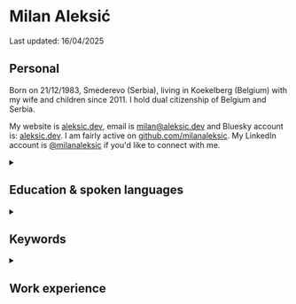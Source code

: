 # Milan Aleksić

Last updated: 16/04/2025

## Personal

Born on 21/12/1983, Smederevo (Serbia), living in Koekelberg (Belgium) with my wife and children since 2011. I hold dual citizenship of Belgium and Serbia.

My website is [aleksic.dev](https://aleksic.dev), email is [milan@aleksic.dev](mailto:milan@aleksic.dev) and Bluesky account is: [aleksic.dev](https://bsky.app/profile/aleksic.dev).
I am fairly active on [github.com/milanaleksic](https://github.com/milanaleksic). My LinkedIn account is [@milanaleksic](https://www.linkedin.com/in/milanaleksic) if you'd like to connect with me.

<details><summary><h2>Education & spoken languages</h2></summary>

Dipl. Ing. Computer Science & Engineering (2008) from the *University of Belgrade* (Serbia), Faculty of Electrical Engineering (ETF). “NARIC – Vlaanderen” [recognized my diploma as M.Sc.](https://aleksic.dev/public/cv-nostrification.pdf).

I speak the following languages: **Serbian** (mother tongue), **English** (fluent), **Dutch** ([C1 Effectiveness 1](https://aleksic.dev/public/cefr_en_overzicht_nt2_aanbod.pdf)), **French** (A2, basic level)

</details>

<details><summary><h2>Keywords</h2></summary>

Java, Go, AWS, Python, PostgreSQL, MySQL

</details>

<details><summary><h2>Work experience</h2></summary>

<details><summary><h3>[2020-...] Senior Software Engineer @ Soda (remote; HQ in Brussels, Belgium)</h3></summary>

Backend founding engineer of Soda, working on Soda Cloud SaaS. Programming languages I used were Java, Python and Go.

Became the company’s go-to backend engineer and MySQL performance guy. Helped scale the company 100x in both customers and revenue over 5 years, all without high-profile incidents of the Soda Cloud product.

Had a multi-hat impact on the organization through domain, infrastructure, and system design. Some of the most prominent features I worked on were Vault Decrypter Service, Guardian Service, Soda Kubernetes Agent, various in-house frameworks for authorization, feature gates, notification rules, database, dependency injection, backend configuration management, OpenAPI code generator, etc.

I also envisioned and developed an internal admin & devops CLI tool (`dopy` / `dogo`) for automating many painful DevOps tasks. v1 was in Python, v2 in Go (integrating APIs from AWS, Okta, Datadog, Kubernetes, Soda Cloud Admin API, Github).

</details>

<details><summary><h3>[2017-2020] Expert Software Engineer @ TomTom (Ghent, Belgium)</h3></summary>

#### MPU Core Coverage Creation & Extension Team

- *MLF library*: authored code-generated Java wrapper around GDAL OpenFileGDB (later extended to PostGIS and GeoPackage).
  - Custom ANTLR grammar for extended validation and Python/Markdown doc generator
- *Sinatra*: Led migration of a complex process into AWS for GIS source data digestion
  - PostgreSQL RDS, Spring Boot 2, SQS, ECS, Terraform, Vue.js
- *Pupin*: created machine learning cloud service for data classification (plural junctions problem)
  - Training: PostGIS, Python, Scikit-Learn, XGBoost, (Geo)Pandas, Jupyter
  - Online+Batch prediction: Terraform / AWS ECS, Spring Boot 2, XGBoost
- *Dumbo*: migration of internal heavily used batch processing tool into the cloud
  - AWS Batch, ECS, PostgreSQL, S3, X-Ray; Spring Boot 2, Terraform, Python, Jenkins

#### Hermes team

- *Nozem*: always-up-to-date OpenStreetMap ingestion service into core TomTom data layer: Kafka, PostgreSQL, Python, Spring Boot, Jenkins
- *Lego*: automated OpenStreetMap features ingestion: k8s, Python, Java, QGIS plugins

</details>

<details><summary><h3>[2013-2017] {Senior, Lead} Software Engineer @ Basware (Aalst, Belgium)</h3></summary>

Projects:

- *Basware Network Portal*: Full-stack development role on online and internal services
  - Tech stack: Play2, Scala, Java8, MongoDB, Spring, Chef, Go
  - Rewritten core validation business rules implementation (Java)
- *Basware e-Archiving*: DevOps lead-in-charge and one of lead developers
  - Tech stack: CloudFormation, Jenkins, Bash, AWS CLI
  - Cloud stack: Java Lambda functions, API GW, S3, DynamoDB, SQS, Splunk
- *Norsu* (Groovy, Cucumber, Gradle): Cross-systems end-to-end testing
- Business Metrics dashboards (Akka and Dashing.io)
- Migration of legacy Resin applications to Tomcat cluster
  - Oracle, JSP, RMI, Ant, Tomcat, Apache2
- *HAL9000* (Go): Flowdock bot (CI/CD automation helper for 100+ developers)

</details>

<details><summary><h3>[2006-2013] Previous work experience</h3></summary>

<p><footer>Reach out for a chat if you'd like more details about anything listed here.</footer></p>

**2014**: Freelance Consultant (remote) @ Gtech UK (*Brussels, Belgium*)

**2011-2013**: Software consultant @ Cronos (Belgium) (*Brussels, Belgium*)

**2009-2011**: Software Engineer II @ Gtech G2 Sports Betting (*Belgrade, Serbia*)

**2007-2009**: Java Developer @ Arius (*Belgrade, Serbia*)

**2006**: Intern software developer @ ESAProjekt (*Katowice, Poland*)

</details>

<details><summary><h2>Selected open source projects</h2></summary>

- **Advent of Code 2023** (Zig): [github.com/milanaleksic/adventofcode2023](https://github.com/milanaleksic/adventofcode2023)
- **Advent of Code 2018** (Go): [github.com/milanaleksic/adventofcode2018](https://github.com/milanaleksic/adventofcode2018)
- **Personal Web site** (Hugo, Cloudflare Pages): [github.com/milanaleksic/aleksic.dev](https://github.com/milanaleksic/aleksic.dev)

</details>

<details><summary><h2>Selected closed source personal projects</h2></summary>

- **Home Laboratory**: Hybrid cluster (ARM/AMD, RPis/NUC, Proxmox/Synology NAS, home/Oracle Cloud) connected via Tailscale. Uses Ansible for setup and Kubernetes (k3s) for container scheduling (40+ services: Gitea, Minecraft, yarr, etc.). Deep monitoring via Grafana Stack and Prometheus. Previously a Nomad cluster, migrated away in 2025.
- **Thought Train** (Go, PostgreSQL, NATS, htmx) My main side project – a distributed service for feature-rich web page content extraction, note-taking, and book annotation. Uses an ANTLR search query grammar, Pulumi AWS, mobile apps (Flutter for Android/iOS), and a Chrome Extension (Svelte).
- **Batler** (Go): Personal Telegram bot used for homelab automation and as a main notification pipeline.
- **Novinarnica** (Go): Content crawler and CBR packager for magazines.

</details>
